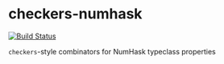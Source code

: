 # checkers-numhask

[![Build Status](https://travis-ci.org/tonyday567/checkers-numhask.png)](https://travis-ci.org/tonyday567/checkers-numhask)

`checkers`-style combinators for NumHask typeclass properties
